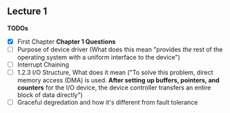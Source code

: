 ## Lecture 1
**TODOs**
- [x] First Chapter
**Chapter 1 Questions**
- [ ] Purpose of device driver (What does this mean "provides *the* rest of the operating system with a uniform interface to the device")
- [ ] Interrupt Chaining
- [ ] 1.2.3 I/O Structure, What does it mean ("To solve this problem, direct memory access (DMA) is used. **After setting up buffers, pointers, and counters** for the I/O device, the device controller transfers an entire block of data directly")
- [ ] Graceful degredation and how it's different from fault tolerance
